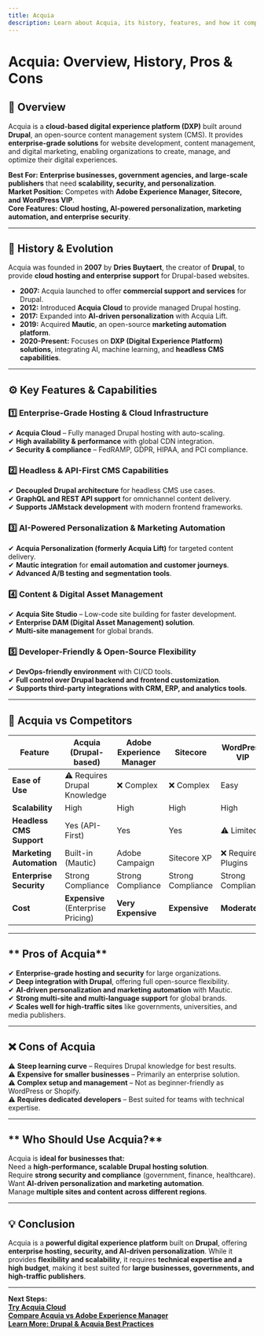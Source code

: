 ```yaml
---
title: Acquia  
description: Learn about Acquia, its history, features, and how it compares to other CMS platforms.  
---
```


# **Acquia: Overview, History, Pros & Cons**  

## **📌 Overview**  
Acquia is a **cloud-based digital experience platform (DXP)** built around **Drupal**, an open-source content management system (CMS). It provides **enterprise-grade solutions** for website development, content management, and digital marketing, enabling organizations to create, manage, and optimize their digital experiences.  

 **Best For:** **Enterprise businesses, government agencies, and large-scale publishers** that need **scalability, security, and personalization**.  
 **Market Position:** Competes with **Adobe Experience Manager, Sitecore, and WordPress VIP**.  
 **Core Features:** **Cloud hosting, AI-powered personalization, marketing automation, and enterprise security**.  

---

## **📜 History & Evolution**  
Acquia was founded in **2007** by **Dries Buytaert**, the creator of **Drupal**, to provide **cloud hosting and enterprise support** for Drupal-based websites.  

- **2007:** Acquia launched to offer **commercial support and services** for Drupal.  
- **2012:** Introduced **Acquia Cloud** to provide managed Drupal hosting.  
- **2017:** Expanded into **AI-driven personalization** with Acquia Lift.  
- **2019:** Acquired **Mautic**, an open-source **marketing automation platform**.  
- **2020-Present:** Focuses on **DXP (Digital Experience Platform) solutions**, integrating AI, machine learning, and **headless CMS capabilities**.  

---

## **⚙️ Key Features & Capabilities**  

### **1️⃣ Enterprise-Grade Hosting & Cloud Infrastructure**  
✔ **Acquia Cloud** – Fully managed Drupal hosting with auto-scaling.  
✔ **High availability & performance** with global CDN integration.  
✔ **Security & compliance** – FedRAMP, GDPR, HIPAA, and PCI compliance.  

### **2️⃣ Headless & API-First CMS Capabilities**  
✔ **Decoupled Drupal architecture** for headless CMS use cases.  
✔ **GraphQL and REST API support** for omnichannel content delivery.  
✔ **Supports JAMstack development** with modern frontend frameworks.  

### **3️⃣ AI-Powered Personalization & Marketing Automation**  
✔ **Acquia Personalization (formerly Acquia Lift)** for targeted content delivery.  
✔ **Mautic integration** for **email automation and customer journeys**.  
✔ **Advanced A/B testing and segmentation tools**.  

### **4️⃣ Content & Digital Asset Management**  
✔ **Acquia Site Studio** – Low-code site building for faster development.  
✔ **Enterprise DAM (Digital Asset Management) solution**.  
✔ **Multi-site management** for global brands.  

### **5️⃣ Developer-Friendly & Open-Source Flexibility**  
✔ **DevOps-friendly environment** with CI/CD tools.  
✔ **Full control over Drupal backend and frontend customization**.  
✔ **Supports third-party integrations with CRM, ERP, and analytics tools**.  

---

## **🔄 Acquia vs Competitors**  

| Feature                  | Acquia (Drupal-based) | Adobe Experience Manager | Sitecore | WordPress VIP |
|--------------------------|----------------------|-------------------------|----------|---------------|
| **Ease of Use**          | ⚠ Requires Drupal Knowledge | ❌ Complex | ❌ Complex |  Easy |
| **Scalability**          |  High |  High |  High |  High |
| **Headless CMS Support** |  Yes (API-First) |  Yes |  Yes | ⚠ Limited |
| **Marketing Automation** |  Built-in (Mautic) |  Adobe Campaign |  Sitecore XP | ❌ Requires Plugins |
| **Enterprise Security**  |  Strong Compliance |  Strong Compliance |  Strong Compliance |  Strong Compliance |
| **Cost**                 | **Expensive** (Enterprise Pricing) | **Very Expensive** | **Expensive** | **Moderate** |

---

## ** Pros of Acquia**  
✔ **Enterprise-grade hosting and security** for large organizations.  
✔ **Deep integration with Drupal**, offering full open-source flexibility.  
✔ **AI-driven personalization and marketing automation** with Mautic.  
✔ **Strong multi-site and multi-language support** for global brands.  
✔ **Scales well for high-traffic sites** like governments, universities, and media publishers.  

---

## **❌ Cons of Acquia**  
⚠ **Steep learning curve** – Requires Drupal knowledge for best results.  
⚠ **Expensive for smaller businesses** – Primarily an enterprise solution.  
⚠ **Complex setup and management** – Not as beginner-friendly as WordPress or Shopify.  
⚠ **Requires dedicated developers** – Best suited for teams with technical expertise.  

---

## ** Who Should Use Acquia?**  
Acquia is **ideal for businesses that:**  
 Need a **high-performance, scalable Drupal hosting solution**.  
 Require **strong security and compliance** (government, finance, healthcare).  
 Want **AI-driven personalization and marketing automation**.  
 Manage **multiple sites and content across different regions**.  

---

## **💡 Conclusion**  
Acquia is a **powerful digital experience platform** built on **Drupal**, offering **enterprise hosting, security, and AI-driven personalization**. While it provides **flexibility and scalability**, it requires **technical expertise and a high budget**, making it best suited for **large businesses, governments, and high-traffic publishers**.  

---

 **Next Steps:**  
 **[Try Acquia Cloud](https://www.acquia.com/)**  
 **[Compare Acquia vs Adobe Experience Manager](#)**  
 **[Learn More: Drupal & Acquia Best Practices](#)**  